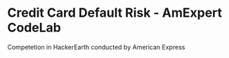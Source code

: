 # Credit Card Default Risk - AmExpert CodeLab
 Competetion in HackerEarth conducted by American Express
